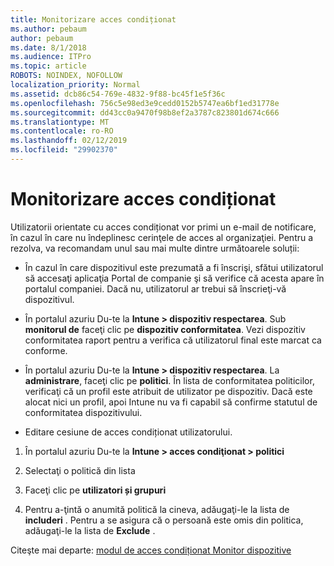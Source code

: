 ```yaml
---
title: Monitorizare acces condiționat
ms.author: pebaum
author: pebaum
ms.date: 8/1/2018
ms.audience: ITPro
ms.topic: article
ROBOTS: NOINDEX, NOFOLLOW
localization_priority: Normal
ms.assetid: dcb86c54-769e-4832-9f88-bc45f1e5f36c
ms.openlocfilehash: 756c5e98ed3e9cedd0152b5747ea6bf1ed31778e
ms.sourcegitcommit: dd43cc0a9470f98b8ef2a3787c823801d674c666
ms.translationtype: MT
ms.contentlocale: ro-RO
ms.lasthandoff: 02/12/2019
ms.locfileid: "29902370"
---
```

# <a name="monitoring-conditional-access"></a>Monitorizare acces condiționat

Utilizatorii orientate cu acces condiționat vor primi un e-mail de notificare, în cazul în care nu îndeplinesc cerinţele de acces al organizaţiei. Pentru a rezolva, va recomandam unul sau mai multe dintre următoarele soluții:
  
- În cazul în care dispozitivul este prezumată a fi înscrişi, sfătui utilizatorul să accesaţi aplicaţia Portal de companie şi să verifice că acesta apare în portalul companiei. Dacă nu, utilizatorul ar trebui să înscrieţi-vă dispozitivul.
    
- În portalul azuriu Du-te la **Intune \> dispozitiv respectarea**. Sub **monitorul de** faceţi clic pe **dispozitiv conformitatea**. Vezi dispozitiv conformitatea raport pentru a verifica că utilizatorul final este marcat ca conforme. 
    
- În portalul azuriu Du-te la **Intune \> dispozitiv respectarea**. La **administrare**, faceţi clic pe **politici**. În lista de conformitatea politicilor, verificaţi că un profil este atribuit de utilizator pe dispozitiv. Dacă este alocat nici un profil, apoi Intune nu va fi capabil să confirme statutul de conformitatea dispozitivului. 
    
- Editare cesiune de acces condiționat utilizatorului.
    
1. În portalul azuriu Du-te la **Intune \> acces condiţionat \> politici**
    
2. Selectaţi o politică din lista
    
3. Faceţi clic pe **utilizatori și grupuri**
    
4. Pentru a-ţintă o anumită politică la cineva, adăugaţi-le la lista de **includeri** . Pentru a se asigura că o persoană este omis din politica, adăugaţi-le la lista de **Exclude** . 
    
Citeşte mai departe: [modul de acces condiționat Monitor dispozitive](https://docs.microsoft.com/intune/conditional-access-exchange-monitor)
  

